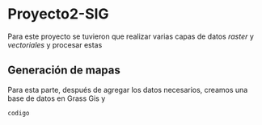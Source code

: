 # Proyecto2-SIG
Para este proyecto se tuvieron que realizar varias capas de datos *raster* y *vectoriales* y procesar estas

## Generación de mapas 
Para esta parte, después de agregar los datos necesarios, creamos una base de datos en Grass Gis y 

 `codigo`
